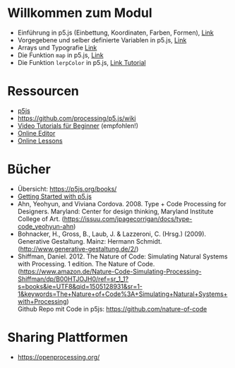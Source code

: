 # Willkommen zum Modul

* Einführung in p5.js (Einbettung, Koordinaten, Farben, Formen), <a href="https://github.com/hzuellig/sfgz-designandcode/blob/main/09092022/introp5.md">Link </a>
* Vorgegebene und selber definierte Variablen in p5.js, <a href="https://github.com/hzuellig/sfgz-designandcode/blob/main/09092022/variablen.md">Link </a>
* Arrays und Typografie <a href="https://github.com/hzuellig/sfgz-designandcode/blob/main/09092022/schrift-array.md">Link </a>
* Die Funktion `map` in p5.js, <a href="https://github.com/hzuellig/sfgz-designandcode/blob/main/09092022/mapping.md">Link </a>
* Die Funktion `lerpColor` in p5.js, <a href="https://github.com/hzuellig/sfgz-designandcode/blob/main/09092022/lerpColor.md">Link Tutorial</a>



# Ressourcen
* [p5js](https://p5js.org/) 
* https://github.com/processing/p5.js/wiki
* [Video Tutorials für Beginner](https://www.youtube.com/playlist?list=PLRqwX-V7Uu6Zy51Q-x9tMWIv9cueOFTFA) (empfohlen!)
* [Online Editor](https://editor.p5js.org) 
* [Online Lessons](https://creative-coding.decontextualize.com/)

# Bücher 
* Übersicht: https://p5js.org/books/
* [Getting Started with p5.js](https://www.oreilly.com/library/view/make-getting-started/9781457186769/)
* Ahn, Yeohyun, and Viviana Cordova. 2008. Type + Code Processing for Designers. Maryland: Center for design thinking, Maryland Institute College of Art. (https://issuu.com/jpagecorrigan/docs/type-code_yeohyun-ahn)
* Bohnacker, H., Gross, B., Laub, J. & Lazzeroni, C. (Hrsg.) (2009). Generative Gestaltung. Mainz: Hermann Schmidt.(http://www.generative-gestaltung.de/2/)
* Shiffman, Daniel. 2012. The Nature of Code: Simulating Natural Systems with Processing. 1 edition. The Nature of Code. (https://www.amazon.de/Nature-Code-Simulating-Processing-Shiffman/dp/B00HTJOJH0/ref=sr_1_1?s=books&ie=UTF8&qid=1505128931&sr=1-1&keywords=The+Nature+of+Code%3A+Simulating+Natural+Systems+with+Processing)<br/>
Github Repo mit Code in p5js: https://github.com/nature-of-code

# Sharing Plattformen
* https://openprocessing.org/

